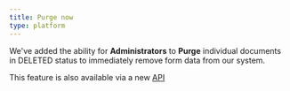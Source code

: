 ```yaml
---
title: Purge now
type: platform
---
```


We've added the ability for **Administrators** to **Purge** individual documents in DELETED status to immediately remove form data from our system.

This feature is also available via a new [API](https://formsbyair.com/swagger/ui/index#/Documents/Documents_Purge)